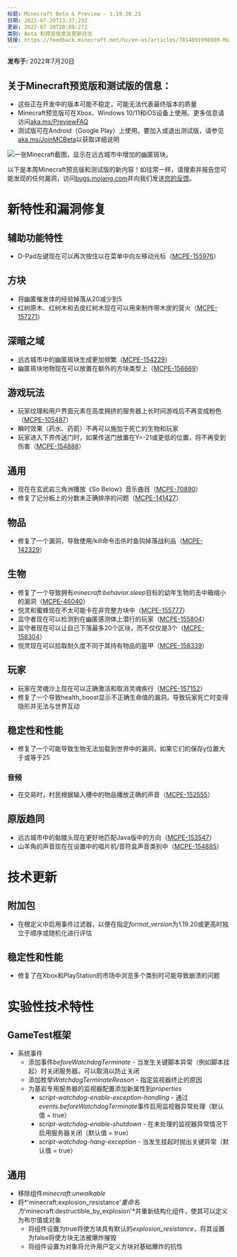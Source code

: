 ```yaml
---
标题: Minecraft Beta & Preview - 1.19.20.23
日期: 2022-07-20T13:37:29Z
更新: 2022-07-20T20:09:27Z
类别: Beta 和预览信息及更新日志
链接: https://feedback.minecraft.net/hc/en-us/articles/7814091998989-Minecraft-Beta-Preview-1-19-20-23
---
```


**发布于:** 2022年7月20日

## **关于Minecraft预览版和测试版的信息：**

- 这些正在开发中的版本可能不稳定，可能无法代表最终版本的质量
- Minecraft预览版可在Xbox、Windows 10/11和iOS设备上使用。更多信息请访问[aka.ms/PreviewFAQ](http://aka.ms/PreviewFAQ)
- 测试版可在Android（Google Play）上使用。要加入或退出测试版，请参见[aka.ms/JoinMCBeta](https://aka.ms/JoinMCBeta)以获取详细说明

![一张Minecraft截图，显示在远古城市中增加的幽匿斑块。](https://feedback.minecraft.net/hc/article_attachments/7814071288845/beta19U2_3_1600x900.jpg)

以下是本周Minecraft预览版和测试版的新内容！如往常一样，请搜索并报告您可能发现的任何漏洞，访问[bugs.mojang.com](http://bugs.mojang.com/)并向我们发送[您的反馈](https://aka.ms/MinecraftBetaFeedback)。

# **新特性和漏洞修复**

## **辅助功能特性**

- D-Pad左键现在可以再次按住以在菜单中向左移动光标（[MCPE-155976](https://bugs.mojang.com/browse/MCPE-155976)）

## **方块**

- 将幽匿催发体的经验掉落从20减少到5
- 红树原木、红树木和去皮红树木现在可以用来制作带木炭的营火（[MCPE-157271](https://bugs.mojang.com/browse/MCPE-157271)）

## **深暗之域**

- 远古城市中的幽匿斑块生成更加频繁（[MCPE-154229](https://bugs.mojang.com/browse/MCPE-154229)）
- 幽匿斑块地物现在可以放置在额外的方块类型上（[MCPE-156669](https://bugs.mojang.com/browse/MCPE-156669)）

## **游戏玩法**

- 玩家纹理和用户界面元素在高度拥挤的服务器上长时间游戏后不再变成粉色（[MCPE-105487](https://bugs.mojang.com/browse/MCPE-105487)）
- 瞬时效果（药水、药箭）不再可以施加于死亡的生物和玩家
- 玩家进入下界传送门时，如果传送门放置在Y=-21或更低的位置，将不再受到伤害（[MCPE-154888](https://bugs.mojang.com/browse/MCPE-154888)）

## **通用**

- 现在在玄武岩三角洲播放《So Below》音乐曲目（[MCPE-70890](https://bugs.mojang.com/browse/MCPE-70890)）
- 修复了记分板上的分数未正确排序的问题（[MCPE-141427](https://bugs.mojang.com/browse/MCPE-141427)）

## **物品**

- 修复了一个漏洞，导致使用/kill命令击杀时鱼钩掉落战利品（[MCPE-142329](https://bugs.mojang.com/browse/MCPE-142329)）

## **生物**

- 修复了一个导致拥有*minecraft:behavior.sleep*目标的幼年生物的击中箱缩小的漏洞（[MCPE-46040](https://bugs.mojang.com/browse/MCPE-46040)）
- 悦灵和蜜蜂现在不太可能卡在非完整方块中（[MCPE-155777](https://bugs.mojang.com/browse/MCPE-155777)）
- 监守者现在可以检测到在幽匿感测体上潜行的玩家（[MCPE-155804](https://bugs.mojang.com/browse/MCPE-155804)）
- 监守者现在可以让自己下落最多20个区块，而不仅仅是3个（[MCPE-158304](https://bugs.mojang.com/browse/MCPE-158304)）
- 悦灵现在可以拾取耐久度不同于其持有物品的盔甲（[MCPE-158339](https://bugs.mojang.com/browse/MCPE-158339)）

## **玩家**

- 玩家在灵魂沙上现在可以正确激活和取消灵魂疾行（[MCPE-157152](https://bugs.mojang.com/browse/MCPE-157152)）
- 修复了一个导致health_boost显示不正确生命值的漏洞，导致玩家死亡时变得隐形并无法与世界互动

## **稳定性和性能**

- 修复了一个可能导致生物无法加载到世界中的漏洞，如果它们的保存y位置大于或等于25

### **音频**

- 在交易时，村民根据输入槽中的物品播放正确的声音（[MCPE-152555](https://bugs.mojang.com/browse/MCPE-152555)）

## **原版趋同**

- 远古城市中的骷髅头现在更好地匹配Java版中的方向（[MCPE-153547](https://bugs.mojang.com/browse/MCPE-153547)）
- 山羊角的声音现在在设置中的唱片机/音符盒声音类别中（[MCPE-154885](https://bugs.mojang.com/browse/MCPE-154885)）

# **技术更新**

## **附加包**

- 在根定义中启用事件过滤器，以便在指定*format_version*为1.19.20或更高时独立于顺序或随机化进行评估

## **稳定性和性能**

- 修复了在Xbox和PlayStation的市场中浏览多个类别时可能导致崩溃的问题

# **实验性技术特性**

## **GameTest框架**

- 系统事件
  - 添加事件*beforeWatchdogTerminate* - 当发生关键脚本异常（例如脚本挂起）时关闭服务器。可以取消以防止关闭
  - 添加枚举*WatchdogTerminateReason* - 指定监视器终止的原因
  - 为基岩专用服务器的监视器配置添加新属性到*properties*
    - *script-watchdog-enable-exception-handling* - 通过*events.beforeWatchdogTerminate*事件启用监视器异常处理（默认值 = true）
    - *script-watchdog-enable-shutdown* - 在未处理的监视器异常情况下启用服务器关闭（默认值 = true）
    - *script-watchdog-hang-exception* - 当发生挂起时抛出关键异常（默认值 = true）

## **通用**

- 移除组件*minecraft:unwalkable*
- 将*'minecraft:explosion_resistance'*重命名为*'minecraft:destructible_by_explosion'*并重新结构化组件，使其可以定义为布尔值或对象
  - 将组件设置为true将使方块具有默认的*explosion_resistance*，将其设置为false将使方块无法被爆炸摧毁
  - 将组件设置为对象将允许用户定义方块对基础爆炸的抗性